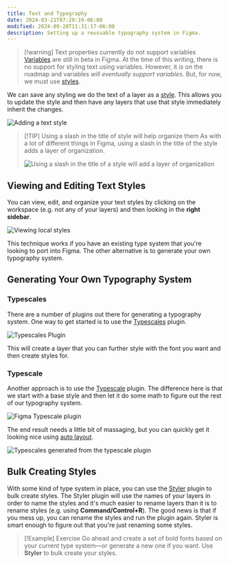 ```yaml
---
title: Text and Typography
date: 2024-03-21T07:29:19-06:00
modified: 2024-09-28T11:31:17-06:00
description: Setting up a reusuable typography system in Figma.
---
```


> [!warning] Text properties currently do not support variables
> [Variables](variables.md) are still in beta in Figma. At the time of this writing, there is no support for styling text using variables. However, it _is_ on the roadmap and variables _will eventually support variables_. But, for now, we must use [styles](styles.md).

We can save any styling we do the text of a layer as a [style](styles.md). This allows you to update the style and then have any layers that use that style immediately inherit the changes.

![Adding a text style](assets/figma-create-text-style.png)

> [!TIP] Using a slash in the title of style will help organize them
> As with a lot of different things in Figma, using a slash in the title of the style adds a layer of organization.
>
> ![Using a slash in the title of a style will add a layer of organization](assets/figma-slash-style-organization.png)

## Viewing and Editing Text Styles

You can view, edit, and organize your text styles by clicking on the workspace (e.g. not any of your layers) and then looking in the **right sidebar**.

![Viewing local styles](assets/figma-view-local-text-styles.png)

This technique works if you have an existing type system that you're looking to port into Figma. The other alternative is to generate your own typography system.

## Generating Your Own Typography System

### Typescales

There are a number of plugins out there for generating a typography system. One way to get started is to use the [Typescales](https://www.figma.com/community/plugin/739825414752646970) plugin.

![Typescales Plugin](assets/figma-typescales-plugin.png)

This will create a layer that you can further style with the font you want and then create styles for.

### Typescale

Another approach is to use the [Typescale](https://www.figma.com/community/plugin/967802396210455992) plugin. The difference here is that we start with a base style and then let it do some math to figure out the rest of our typography system.

![Figma Typescale plugin](assets/figma-typescale-plugin.png)

The end result needs a little bit of massaging, but you can quickly get it looking nice using [auto layout](auto-layout.md).

![Typescales generated from the typescale plugin](assets/figma-typescale-autolayout.png)

## Bulk Creating Styles

With some kind of type system in place, you can use the [Styler](https://www.figma.com/community/plugin/820660579767995949) plugin to bulk create styles. The Styler plugin will use the names of your layers in order to name the styles and it's much easier to rename layers than it is to rename styles (e.g. using **Command/Control+R**). The good news is that if you mess up, you can rename the styles and run the plugin again. Styler is smart enough to figure out that you're just renaming some styles.

> [!Example] Exercise
> Go ahead and create a set of bold fonts based on your current type system—or generate a new one if you want. Use **Styler** to bulk create your styles.
